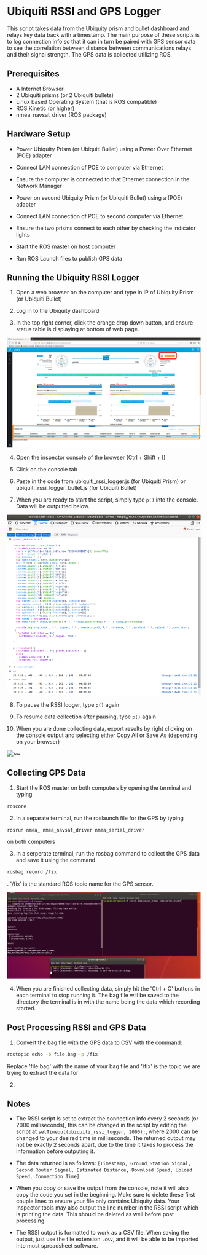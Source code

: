# Ubiquiti RSSI and GPS Logger
This script takes data from the Ubiquity prism and bullet dashboard and relays key data back with a timestamp. The main purpose of these scripts is to log connection info so that it can in turn be paired with GPS sensor data to see the correlation between distance between communications relays and their signal strength. The GPS data is collected utilizing ROS.

## Prerequisites
- A Internet Browser
- 2 Ubiquiti prisms (or 2 Ubiquiti bullets)
- Linux based Operating System (that is ROS compatible)
- ROS Kinetic (or higher)
- nmea_navsat_driver (ROS package)

## Hardware Setup

- Power Ubiquity Prism (or Ubiquiti Bullet) using a Power Over Ethernet (POE) adapter
- Connect LAN connection of POE to computer via Ethernet
- Ensure the computer is connected to that Ethernet connection in the Network Manager
- Power on second Ubiquity Prism (or Ubiquiti Bullet) using a (POE) adapter
- Connect LAN connection of POE to second computer via Ethernet
- Ensure the two prisms connect to each other by checking the indicator lights


- Start the ROS master on host computer
- Run ROS Launch files to publish GPS data

## Running the Ubiquity RSSI Logger

1) Open a web browser on the computer and type in IP of Ubiquity Prism (or Ubiquiti Bullet)

2) Log in to the Ubiquity dashboard

3) In the top right corner, click the orange drop down button, and ensure status table is displaying at bottom of web page.

![~~](images/ubuity_dashboard_annotated.png)

4) Open the inspector console of the browser (Ctrl + Shift + I)

5) Click on the console tab

6) Paste in the code from ubiquiti_rssi_logger.js (for Ubiquiti Prism) or ubiquiti_rssi_logger_bullet.js (for Ubiquiti Bullet)

7) When you are ready to start the script, simply type `p()` into the console. Data will be outputted below.

![~~](images/inspector_tools_data.png)

8) To pause the RSSI looger, type `p()` again

9) To resume data collection after pausing, type `p()` again

10) When you are done collecting data, export results by right clicking on the console output and selecting either Copy All or Save As (depending on your browser)

![~~](images/ubiquity_console_output.png)



## Collecting GPS Data

1) Start the ROS master on both computers by opening the terminal and typing
```bash
roscore
```

2) In a separate terminal, run the roslaunch file for the GPS by typing
```bash
rosrun nmea_ nmea_navsat_driver nmea_serial_driver
```
 on both computers

3) In a serperate terminal, run the rosbag command to collect the GPS data and save it using the command
```bash
rosbag record /fix
```
. '/fix' is the standard ROS topic name for the GPS sensor.

![~~](images/ros_gps_data_collection.png)

4) When you are finished collecting data, simply hit the 'Ctrl + C' buttons in each terminal to stop running it. The bag file will be saved to the directory the terminal is in with the name being the data which recording started.


## Post Processing RSSI and GPS Data

1) Convert the bag file with the GPS data to CSV with the command:
```bash
rostopic echo -b file.bag -p /fix
```
Replace 'file.bag' with the name of your bag file and '/fix' is the topic we are trying to extract the data for

2)

## Notes

- The RSSI script is set to extract the connection info every 2 seconds (or 2000 milliseconds), this can be changed in the script by editing the script at `setTimeout(ubiquiti_rssi_logger, 2000);`, where 2000 can be changed to your desired time in milliseconds. The returned output may not be exactly 2 seconds apart, due to the time it takes to process the information before outputing it.


- The data returned is as follows: `[Timestamp, Ground_Station Signal, Second Router Signal, Estimated Distance, Download Speed, Upload Speed, Connection Time]`

- When you copy or save the output from the console, note it will also copy the code you set in the beginning. Make sure to delete these first couple lines to ensure your file only contains Ubiquity data. Your Inspector tools may also output the line number in the RSSI script which is printing the data. This should be deleted as well before post processing.

- The RSSI output is formatted to work as a CSV file. When saving the output, just use the file extension `.csv`, and it will be able to be imported into most spreadsheet software.
